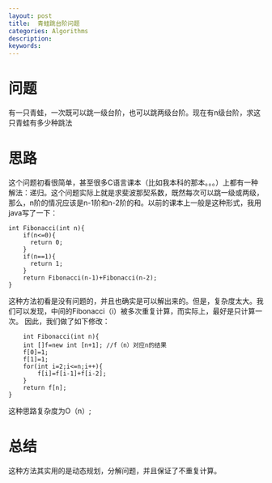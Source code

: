 ```yaml
---
layout: post
title:  青蛙跳台阶问题
categories: Algorithms
description: 
keywords: 
---
```



# 问题

有一只青蛙，一次既可以跳一级台阶，也可以跳两级台阶。现在有n级台阶，求这只青蛙有多少种跳法

# 思路

这个问题初看很简单，甚至很多C语言课本（比如我本科的那本。。。）上都有一种解法：递归。这个问题实际上就是求斐波那契系数，既然每次可以跳一级或两级，那么，n阶的情况应该是n-1阶和n-2阶的和。以前的课本上一般是这种形式，我用java写了一下：

	int Fibonacci(int n){
	    if(n<=0){
	      return 0;
	    }
	    if(n==1){
	      return 1;
	    }
	    return Fibonacci(n-1)+Fibonacci(n-2);
	}

这种方法初看是没有问题的，并且也确实是可以解出来的。但是，复杂度太大。我们可以发现，中间的Fibonacci（i）被多次重复计算，而实际上，最好是只计算一次。
因此，我们做了如下修改：

        int Fibonacci(int n){
		int []f=new int [n+1]; //f（n）对应n的结果
        f[0]=1;
        f[1]=1;
        for(int i=2;i<=n;i++){
        	f[i]=f[i-1]+f[i-2];
        }
		return f[n];
	}

这种思路复杂度为O（n）;
# 总结
 
这种方法其实用的是动态规划，分解问题，并且保证了不重复计算。
